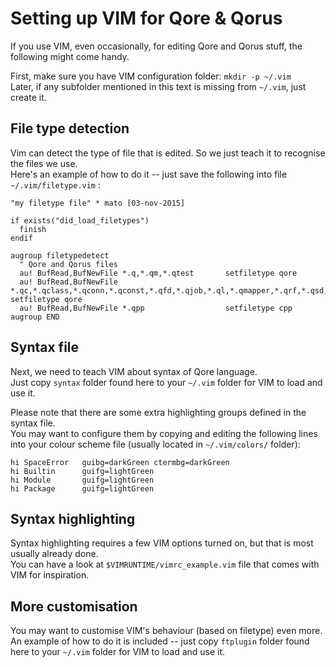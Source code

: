 # Setting up VIM for Qore & Qorus

If you use VIM, even occasionally, for editing Qore and Qorus stuff, the following might come handy.

First, make sure you have VIM configuration folder:  `mkdir -p ~/.vim`  
Later, if any subfolder mentioned in this text is missing from `~/.vim`, just create it.

## File type detection

Vim can detect the type of file that is edited.  So we just teach it to recognise the files we use.  
Here's an example of how to do it -- just save the following into file `~/.vim/filetype.vim` :

```vim
"my filetype file" * mato [03-nov-2015]

if exists("did_load_filetypes")
  finish
endif

augroup filetypedetect
  " Qore and Qorus files
  au! BufRead,BufNewFile *.q,*.qm,*.qtest       setfiletype qore
  au! BufRead,BufNewFile *.qc,*.qclass,*.qconn,*.qconst,*.qfd,*.qjob,*.ql,*.qmapper,*.qrf,*.qsd,*.qsm,*.qwf       setfiletype qore
  au! BufRead,BufNewFile *.qpp                  setfiletype cpp
augroup END
```

## Syntax file

Next, we need to teach VIM about syntax of Qore language.  
Just copy `syntax` folder found here to your `~/.vim` folder for VIM to load and use it.

Please note that there are some extra highlighting groups defined in the syntax file.  
You may want to configure them by copying and editing the following lines into your colour scheme file (usually located in `~/.vim/colors/` folder):

```vim
hi SpaceError   guibg=darkGreen ctermbg=darkGreen
hi Builtin      guifg=lightGreen
hi Module       guifg=lightGreen
hi Package      guifg=lightGreen
```

## Syntax highlighting

Syntax highlighting requires a few VIM options turned on, but that is most usually already done.  
You can have a look at `$VIMRUNTIME/vimrc_example.vim` file that comes with VIM for inspiration.

## More customisation

You may want to customise VIM's behaviour (based on filetype) even more.  
An example of how to do it is included -- just copy `ftplugin` folder found here to your `~/.vim` folder for VIM to load and use it.

